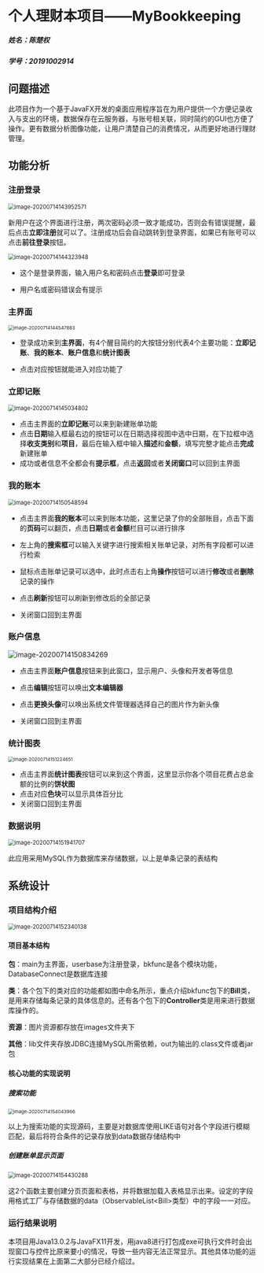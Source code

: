 # 个人理财本项目——MyBookkeeping

##### 姓名：陈楚权

##### 学号：20191002914

## 问题描述

此项目作为一个基于JavaFX开发的桌面应用程序旨在为用户提供一个方便记录收入与支出的环境，数据保存在云服务器，与账号相关联，同时简约的GUI也方便了操作。更有数据分析图像功能，让用户清楚自己的消费情况，从而更好地进行理财管理。



## 功能分析

### 注册登录

<img src="C:\Users\13673\AppData\Roaming\Typora\typora-user-images\image-20200714143952571.png" alt="image-20200714143952571" style="zoom: 80%;" />

新用户在这个界面进行注册，两次密码必须一致才能成功，否则会有错误提醒，最后点击**立即注册**就可以了。注册成功后会自动跳转到登录界面，如果已有账号可以点击**前往登录**按钮。

<img src="C:\Users\13673\AppData\Roaming\Typora\typora-user-images\image-20200714144323948.png" alt="image-20200714144323948" style="zoom:80%;" />

* 这个是登录界面，输入用户名和密码点击**登录**即可登录

* 用户名或密码错误会有提示

### 主界面

<img src="C:\Users\13673\AppData\Roaming\Typora\typora-user-images\image-20200714144547883.png" alt="image-20200714144547883" style="zoom: 67%;" />

* 登录成功来到**主界面**，有4个醒目简约的大按钮分别代表4个主要功能：**立即记账**、**我的账本**、**账户信息**和**统计图表**

* 点击对应按钮就能进入对应功能了



### 立即记账

<img src="C:\Users\13673\AppData\Roaming\Typora\typora-user-images\image-20200714145034802.png" alt="image-20200714145034802" style="zoom: 80%;" />

* 点击主界面的**立即记账**可以来到新建账单功能
* 点击**日期**输入框最右边的按钮可以在日期选择视图中选中日期，在下拉框中选择**收支类别**和**项目**，最后在输入框中输入**描述**和**金额**，填写完整才能点击**完成**新建账单
* 成功或者信息不全都会有**提示框**，点击**返回**或者**关闭窗口**可以回到主界面



### 我的账本

<img src="C:\Users\13673\AppData\Roaming\Typora\typora-user-images\image-20200714150548594.png" alt="image-20200714150548594" style="zoom:80%;" />

* 点击主界面**我的账本**可以来到账本功能，这里记录了你的全部账目，点击下面的**页码**可以翻页，点击**日期**或者**金额**栏目可以进行排序

* 左上角的**搜索框**可以输入关键字进行搜索相关账单记录，对所有字段都可以进行检索

* 鼠标点击账单记录可以选中，此时点击右上角**操作**按钮可以进行**修改**或者**删除**记录的操作
* 点击**刷新**按钮可以刷新到修改后的全部记录

* 关闭窗口回到主界面



### 账户信息

![image-20200714150834269](C:\Users\13673\AppData\Roaming\Typora\typora-user-images\image-20200714150834269.png)

* 点击主界面**账户信息**按钮来到此窗口，显示用户、头像和开发者等信息
* 点击**编辑**按钮可以唤出**文本编辑器**

* 点击**更换头像**可以唤出系统文件管理器选择自己的图片作为新头像

* 关闭窗口回到主界面



### 统计图表

<img src="C:\Users\13673\AppData\Roaming\Typora\typora-user-images\image-20200714151224651.png" alt="image-20200714151224651" style="zoom: 67%;" />

* 点击主界面**统计图表**按钮可以来到这个界面，这里显示你各个项目花费占总金额的比例的**饼状图**
* 点击对应**色块**可以显示具体百分比
* 关闭窗口回到主界面



### 数据说明

<img src="C:\Users\13673\AppData\Roaming\Typora\typora-user-images\image-20200714151941707.png" alt="image-20200714151941707" style="zoom: 80%;" />

此应用采用MySQL作为数据库来存储数据，以上是单条记录的表结构



## 系统设计

### 项目结构介绍

<img src="C:\Users\13673\AppData\Roaming\Typora\typora-user-images\image-20200714152340138.png" alt="image-20200714152340138" style="zoom: 80%;" />

#### 项目基本结构

**包**：main为主界面，userbase为注册登录，bkfunc是各个模块功能，DatabaseConnect是数据库连接

**类**：各个包下的类对应的功能都如图中命名所示，重点介绍bkfunc包下的**Bill**类，是用来存储每条记录的具体信息的。还有各个包下的**Controller**类是用来进行数据库操作的。

**资源**：图片资源都存放在images文件夹下

**其他**：lib文件夹存放JDBC连接MySQL所需依赖，out为输出的.class文件或者jar包



#### 核心功能的实现说明

##### 搜索功能

<img src="C:\Users\13673\AppData\Roaming\Typora\typora-user-images\image-20200714154043966.png" alt="image-20200714154043966" style="zoom:67%;" />

以上为搜索功能的实现源码，主要是对数据库使用LIKE语句对各个字段进行模糊匹配，最后将符合条件的记录存放到data数据存储结构中

##### 创建账单显示页面

<img src="C:\Users\13673\AppData\Roaming\Typora\typora-user-images\image-20200714154430288.png" alt="image-20200714154430288" style="zoom: 80%;" />

这2个函数主要创建分页页面和表格，并将数据加载入表格显示出来。设定的字段用格式工厂与存储数据的data（ObservableList\<Bill>类型）中的字段一一对应。



### 运行结果说明

本项目用Java13.0.2与JavaFX11开发，用java8进行打包成exe可执行文件时会出现窗口与控件比原来要小的情况，导致一些内容无法正常显示。其他具体功能的运行实现结果在上面第二大部分已经介绍过。

